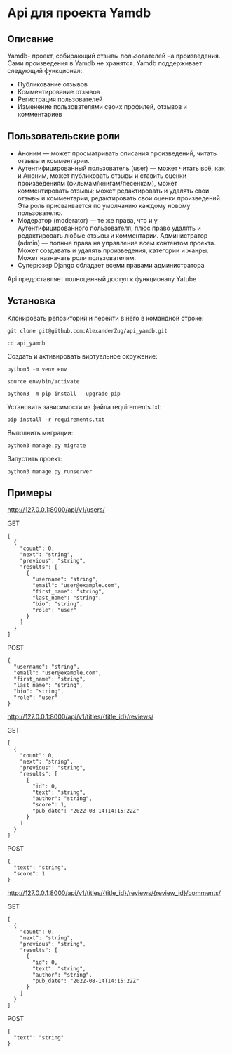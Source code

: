 # Api для проекта Yamdb
## Описание


Yamdb- проект, собирающий отзывы пользователей на произведения. Сами произведения в Yamdb не хранятся. Yamdb поддерживает следующий функционал:.

- Публикование отзывов
- Комментирование отзывов
- Регистрация пользователей
- Изменение пользователями своих профилей, отзывов и комментариев

## Пользовательские роли

- Аноним — может просматривать описания произведений, читать отзывы и комментарии.
- Аутентифицированный пользователь (user) — может читать всё, как и Аноним, может публиковать отзывы и ставить оценки произведениям (фильмам/книгам/песенкам), может комментировать отзывы; может редактировать и удалять свои отзывы и комментарии, редактировать свои оценки произведений. Эта роль присваивается по умолчанию каждому новому пользователю.
- Модератор (moderator) — те же права, что и у Аутентифицированного пользователя, плюс право удалять и редактировать любые отзывы и комментарии.
Администратор (admin) — полные права на управление всем контентом проекта. Может создавать и удалять произведения, категории и жанры. Может назначать роли пользователям.
- Суперюзер Django обладает всеми правами администратора

Api предоставляет полноценный доступ к функционалу Yatube

## Установка

Клонировать репозиторий и перейти в него в командной строке:

```
git clone git@github.com:AlexanderZug/api_yamdb.git
```

```
cd api_yamdb
```
Cоздать и активировать виртуальное окружение:


```
python3 -m venv env

source env/bin/activate

python3 -m pip install --upgrade pip
```

Установить зависимости из файла requirements.txt:

```
pip install -r requirements.txt
```

Выполнить миграции:

```
python3 manage.py migrate
```
Запустить проект:

```
python3 manage.py runserver
```



## Примеры

http://127.0.0.1:8000/api/v1/users/

GET
```
[
  {
    "count": 0,
    "next": "string",
    "previous": "string",
    "results": [
      {
        "username": "string",
        "email": "user@example.com",
        "first_name": "string",
        "last_name": "string",
        "bio": "string",
        "role": "user"
      }
    ]
  }
]
```

POST
```
{
  "username": "string",
  "email": "user@example.com",
  "first_name": "string",
  "last_name": "string",
  "bio": "string",
  "role": "user"
}
```


http://127.0.0.1:8000/api/v1/titles/{title_id}/reviews/

GET
```
[
  {
    "count": 0,
    "next": "string",
    "previous": "string",
    "results": [
      {
        "id": 0,
        "text": "string",
        "author": "string",
        "score": 1,
        "pub_date": "2022-08-14T14:15:22Z"
      }
    ]
  }
]
```

POST
```
{
  "text": "string",
  "score": 1
}
```

http://127.0.0.1:8000/api/v1/titles/{title_id}/reviews/{review_id}/comments/

GET
```
[
  {
    "count": 0,
    "next": "string",
    "previous": "string",
    "results": [
      {
        "id": 0,
        "text": "string",
        "author": "string",
        "pub_date": "2022-08-14T14:15:22Z"
      }
    ]
  }
]
```

POST
```
{
  "text": "string"
}
```